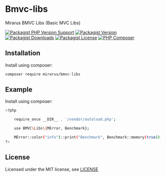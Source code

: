# Bmvc-libs

Mirarus BMVC Libs (Basic MVC Libs)

[![Packagist PHP Version Support](https://img.shields.io/packagist/php-v/mirarus/bmvc-libs?style=flat-square&logo=php)](https://packagist.org/packages/mirarus/bmvc-libs)
[![Packagist Version](https://img.shields.io/packagist/v/mirarus/bmvc-libs?style=flat-square&logo=packagist)](https://packagist.org/packages/mirarus/bmvc-libs)
[![Packagist Downloads](https://img.shields.io/packagist/dt/mirarus/bmvc-libs?style=flat-square&logo=packagist)](https://packagist.org/packages/mirarus/bmvc-libs)
[![Packagist License](https://img.shields.io/packagist/l/mirarus/bmvc-libs?style=flat-square&logo=packagist)](https://packagist.org/packages/mirarus/bmvc-libs)
[![PHP Composer](https://img.shields.io/github/workflow/status/mirarus/bmvc-libs/PHP%20Composer/main?style=flat-square&logo=php)](https://github.com/mirarus/bmvc-libs/actions/workflows/php.yml)


## Installation

Install using composer:

```bash
composer require mirarus/bmvc-libs
```

## Example

Install using composer:

```bash
<?php

	require_once __DIR__ . '/vendor/autoload.php';

	use BMVC\Libs\{MError, Benchmark};

	MError::color("info")::print("Benchmark", Benchmark::memory(true));
?>
```

## License

Licensed under the MIT license, see [LICENSE](LICENSE)
